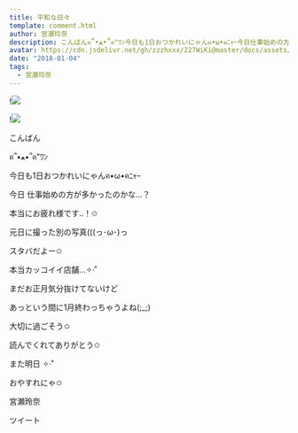 ```yaml
---
title: 平和な日々
template: comment.html
author: 宮瀬玲奈
description: こんばんฅ՞•ﻌ•՞ฅ"ﾜﾝ今日も1日おつかれいにゃんฅ•ω•ฅﾆｬｰ今日仕事始めの方が多かったのかな...？本当にお疲れ様です..！✩元日に撮っ...
avatar: https://cdn.jsdelivr.net/gh/zzzhxxx/227WiKi@master/docs/assets/photo/avatar/reina.jpg
date: "2018-01-04"
tags:
  - 宮瀬玲奈
---
```


!![](https://cdn.jsdelivr.net/gh/227WiKi/227WiKi-image@master/blog-image/reina-2018-01-04_1.jpg)

!![](https://cdn.jsdelivr.net/gh/227WiKi/227WiKi-image@master/blog-image/reina-2018-01-04_2.jpg)



  こんばん

ฅ՞•ﻌ•՞ฅ"ﾜﾝ





今日も1日おつかれいにゃんฅ•ω•ฅﾆｬｰ






今日
仕事始めの方が多かったのかな...？


本当にお疲れ様です..！✩


















元日に撮った別の写真(((っ･ω･)っ


























スタバだよー✩

本当カッコイイ店舗...✧‧˚















まだお正月気分抜けてないけど

あっという間に1月終わっちゃうよね(;_;)








大切に過ごそう✩








読んでくれてありがとう✩



また明日 ✧‧˚

おやすれにゃ✩




宮瀬玲奈


ツイート



